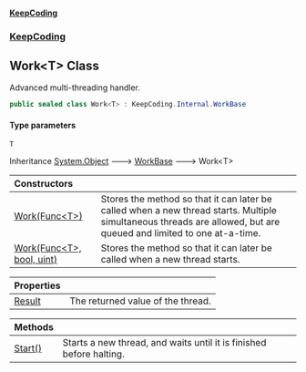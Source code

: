 #### [KeepCoding](index.md 'index')
### [KeepCoding](KeepCoding.md 'KeepCoding')
## Work&lt;T&gt; Class
Advanced multi-threading handler.  
```csharp
public sealed class Work<T> : KeepCoding.Internal.WorkBase
```
#### Type parameters
<a name='KeepCoding_Work_T__T'></a>
`T`  
  

Inheritance [System.Object](https://docs.microsoft.com/en-us/dotnet/api/System.Object 'System.Object') &#129106; [WorkBase](WorkBase.md 'KeepCoding.Internal.WorkBase') &#129106; Work&lt;T&gt;  

| Constructors | |
| :--- | :--- |
| [Work(Func&lt;T&gt;)](Work_T___ctor_gHsYqRUIGrPKtEiVcqmAiQ.md 'KeepCoding.Work&lt;T&gt;.Work(System.Func&lt;T&gt;)') | Stores the method so that it can later be called when a new thread starts. Multiple simultaneous threads are allowed, but are queued and limited to one at-a-time.<br/> |
| [Work(Func&lt;T&gt;, bool, uint)](Work_T___ctor_SJuMmgyMci3IUS_npVlQ3g.md 'KeepCoding.Work&lt;T&gt;.Work(System.Func&lt;T&gt;, bool, uint)') | Stores the method so that it can later be called when a new thread starts.<br/> |

| Properties | |
| :--- | :--- |
| [Result](Work_T__Result.md 'KeepCoding.Work&lt;T&gt;.Result') | The returned value of the thread.<br/> |

| Methods | |
| :--- | :--- |
| [Start()](Work_T__Start().md 'KeepCoding.Work&lt;T&gt;.Start()') | Starts a new thread, and waits until it is finished before halting.<br/> |
